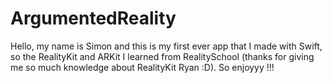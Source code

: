 # ArgumentedReality

Hello, my name is Simon and this is my first ever app that I made with Swift, so the RealityKit and ARKit I learned from RealitySchool (thanks for giving me so much knowledge about RealityKit Ryan :D). So enjoyyy !!!
